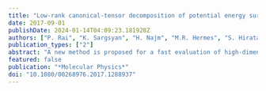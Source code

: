 ```yaml
---
title: "Low-rank canonical-tensor decomposition of potential energy surfaces: application to grid-based diagrammatic vibrational Green's function theory"
date: 2017-09-01
publishDate: 2024-01-14T04:09:23.181928Z
authors: ["P. Rai", "K. Sargsyan", "H. Najm", "M.R. Hermes", "S. Hirata"]
publication_types: ["2"]
abstract: "A new method is proposed for a fast evaluation of high-dimensional integrals of potential energy surfaces (PES) that arise in many areas of quantum dynamics. It decomposes a PES into a canonical low-rank tensor format, reducing its integral into a relatively short sum of products of low-dimensional integrals. The decomposition is achieved by the alternating least squares (ALS) algorithm, requiring only a small number of single-point energy evaluations. Therefore, it eradicates a force-constant evaluation as the hotspot of many quantum dynamics simulations and also possibly lifts the curse of dimensionality. This general method is applied to the anharmonic vibrational zero-point and transition energy calculations of molecules using the second-order diagrammatic vibrational many-body Green's function (XVH2) theory with a harmonic-approximation reference. In this application, high dimensional PES and Green's functions are both subjected to a low-rank decomposition. Evaluating the molecular integrals over a low-rank PES and Green's functions as sums of low-dimensional integrals using the Gauss–Hermite quadrature, this canonical-tensor-decomposition-based XVH2 (CT-XVH2) achieves an accuracy of 0.1 cm^−1 or higher and nearly an order of magnitude speedup as compared with the original algorithm using force constants for water and formaldehyde."
featured: false
publication: "*Molecular Physics*"
doi: "10.1080/00268976.2017.1288937"
---
```


